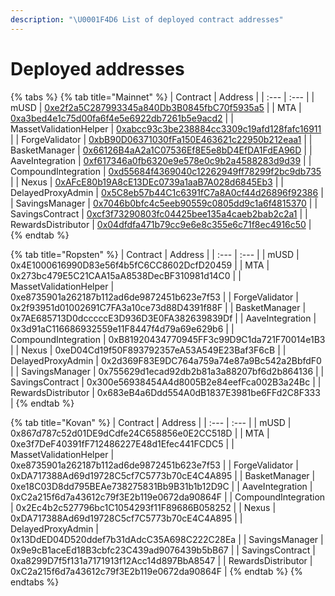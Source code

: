 ```yaml
---
description: "\U0001F4D6 List of deployed contract addresses"
---
```


# Deployed addresses

{% tabs %}
{% tab title="Mainnet" %}
| Contract | Address |
| :--- | :--- |
| mUSD | [0xe2f2a5C287993345a840Db3B0845fbC70f5935a5](https://etherscan.io/address/0xe2f2a5C287993345a840Db3B0845fbC70f5935a5) |
| MTA | [0xa3bed4e1c75d00fa6f4e5e6922db7261b5e9acd2](https://etherscan.io/address/0xa3bed4e1c75d00fa6f4e5e6922db7261b5e9acd2) |
| MassetValidationHelper | [0xabcc93c3be238884cc3309c19afd128fafc16911](https://etherscan.io/address/0xabcc93c3be238884cc3309c19afd128fafc16911#code) |
| ForgeValidator | [0xbB90D06371030fFa150E463621c22950b212eaa1](https://etherscan.io/address/0xbB90D06371030fFa150E463621c22950b212eaa1#code) |
| BasketManager | [0x66126B4aA2a1C07536Ef8E5e8bD4EfDA1FdEA96D](https://etherscan.io/address/0x66126B4aA2a1C07536Ef8E5e8bD4EfDA1FdEA96D) |
| AaveIntegration | [0xf617346a0fb6320e9e578e0c9b2a4588283d9d39](https://etherscan.io/address/0xf617346a0fb6320e9e578e0c9b2a4588283d9d39) |
| CompoundIntegration | [0xd55684f4369040c12262949ff78299f2bc9db735](https://etherscan.io/address/0xd55684f4369040c12262949ff78299f2bc9db735) |
| Nexus | [0xAFcE80b19A8cE13DEc0739a1aaB7A028d6845Eb3](https://etherscan.io/address/0xAFcE80b19A8cE13DEc0739a1aaB7A028d6845Eb3) |
| DelayedProxyAdmin | [0x5C8eb57b44C1c6391fC7a8A0cf44d26896f92386](https://etherscan.io/address/0x5C8eb57b44C1c6391fC7a8A0cf44d26896f92386) |
| SavingsManager | [0x7046b0bfc4c5eeb90559c0805dd9c1a6f4815370](https://etherscan.io/address/0x7046b0bfc4c5eeb90559c0805dd9c1a6f4815370) |
| SavingsContract | [0xcf3f73290803fc04425bee135a4caeb2bab2c2a1](https://etherscan.io/address/0xcf3f73290803fc04425bee135a4caeb2bab2c2a1) |
| RewardsDistributor | [0x04dfdfa471b79cc9e6e8c355e6c71f8ec4916c50](https://etherscan.io/address/0x04dfdfa471b79cc9e6e8c355e6c71f8ec4916c50) |
{% endtab %}

{% tab title="Ropsten" %}
| Contract | Address |
| :--- | :--- |
| mUSD | 0x4E1000616990D83e56f4b5fC6CC8602DcfD20459 |
| MTA | 0x273bc479E5C21CAA15aA8538DecBF310981d14C0 |
| MassetValidationHelper | 0xe8735901a262187b112ad6de9872451b623e7f53 |
| ForgeValidator | 0x2f93951d01002691C7FA3a10ce73d88D4391f88F |
| BasketManager | 0x7AE685713D0dcccccE3D936D3E0FA382639839Df |
| AaveIntegration | 0x3d91aC116686932559e11F8447f4d79a69e629b6 |
| CompoundIntegration | 0xB81920434770945FF3c99D9C1da721F70014e1B3 |
| Nexus | 0xeD04Cd19f50F893792357eA53A549E23Baf3F6cB |
| DelayedProxyAdmin | 0x2d369F83E9DC764a759a74e87a9Bc542a2BbfdF0 |
| SavingsManager | 0x755629d1ecad92db2b81a3a88207bf6d2b864136 |
| SavingsContract | 0x300e56938454A4d8005B2e84eefFca002B3a24Bc |
| RewardsDistributor | 0x683eB4a6Ddd554A0dB1837E3981be6FFd2C8F333 |
{% endtab %}

{% tab title="Kovan" %}
| Contract | Address |
| :--- | :--- |
| mUSD | 0x867d787c52d01DE9dCdfe24C658856e0E2CC518D |
| MTA | 0xe3f7DeF40391fF712486227E48d1Efec441FCDC5 |
| MassetValidationHelper | 0xe8735901a262187b112ad6de9872451b623e7f53 |
| ForgeValidator | 0xDA717388Ad69d19728C5cf7C5773b70cE4C4A895 |
| BasketManager | 0xe18C03D8dd795BEAe738275831Bb9B31b1b12D9C |
| AaveIntegration | 0xC2a215f6d7a43612c79f3E2b119e0672da90864F |
| CompoundIntegration | 0x2Ec4b2c527796bc1C1054293f11F89686B058252 |
| Nexus | 0xDA717388Ad69d19728C5cf7C5773b70cE4C4A895 |
| DelayedProxyAdmin | 0x13DdED04D520ddef7b31dAdcC35A698C222C28Ea |
| SavingsManager | 0x9e9cB1aceEd18B3cbfc23C439ad9076439b5bB67 |
| SavingsContract | 0xa8299D7f5f131a7171913f12Acc14d897BbA8547 |
| RewardsDistributor | 0xC2a215f6d7a43612c79f3E2b119e0672da90864F |
{% endtab %}
{% endtabs %}



